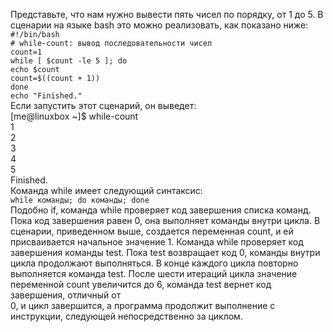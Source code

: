 Представьте, что нам нужно вывести пять чисел по порядку, от 1 до 5. В сценарии на языке bash это можно реализовать, как показано ниже:  
`#!/bin/bash`  
`# while-count: вывод последовательности чисел`  
`count=1`  
`while [ $count -le 5 ]; do`  
`echo $count`  
`count=$((count + 1))`  
`done`  
`echo "Finished."`  
Если запустить этот сценарий, он выведет:  
[me@linuxbox ~]$ while-count  
1  
2  
3  
4  
5  
Finished.  
Команда while имеет следующий синтаксис:  
`while команды; do команды; done`  
Подобно if, команда while проверяет код завершения списка команд. Пока код завершения равен 0, она выполняет команды внутри цикла. В сценарии, приведенном выше, создается переменная count, и ей присваивается начальное значение 1. Команда while проверяет код завершения команды test. Пока test возвращает код 0, команды внутри цикла продолжают выполняться. В конце каждого цикла повторно выполняется команда test. После шести итераций цикла значение переменной count увеличится до 6, команда test вернет код завершения, отличный от  
0, и цикл завершится, а программа продолжит выполнение с инструкции, следующей непосредственно за циклом.

